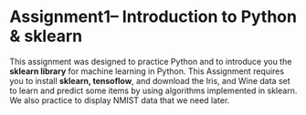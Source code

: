 # Assignment1– Introduction to Python & sklearn 

This assignment was designed to practice Python and to introduce you the **sklearn library** for machine learning in Python. This Assignment requires you to install **sklearn, tensoflow**, and download the Iris, and Wine data set to learn and predict some items by using algorithms implemented in sklearn. We also practice to display NMIST data that we need later.